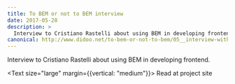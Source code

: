 ```yaml
---
title: To BEM or not to BEM interview
date: 2017-05-28
description: >
  Interview to Cristiano Rastelli about using BEM in developing frontend.
canonical: http://www.didoo.net/to-bem-or-not-to-bem/05__interview-with--varya__stepanova.html
---
```


<div data-excerpt>

Interview to Cristiano Rastelli about using BEM in developing frontend.

</div>

<Text size="large" margin={{vertical: "medium"}}>
Read at <Link to="http://www.didoo.net/to-bem-or-not-to-bem/05__interview-with--varya__stepanova.html">project site</Link>
</Text>
